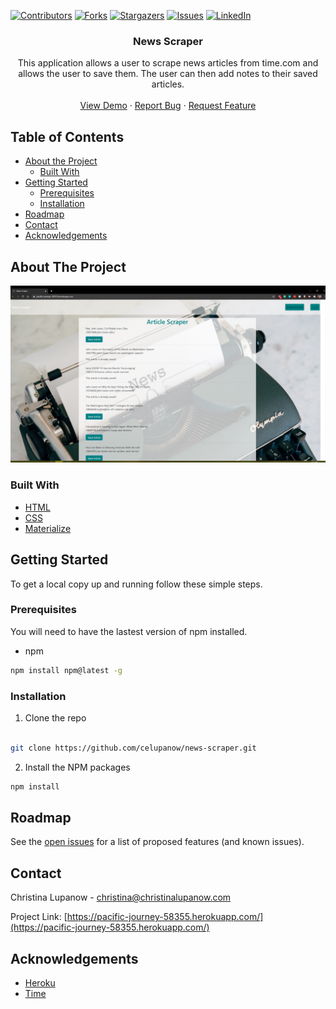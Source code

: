 <!-- PROJECT SHIELDS -->

[![Contributors][contributors-shield]][contributors-url] [![Forks][forks-shield]][forks-url] [![Stargazers][stars-shield]][stars-url] [![Issues][issues-shield]][issues-url] [![LinkedIn][linkedin-shield]][linkedin-url]

 
<h3 align="center">News Scraper</h3>
<p align="center">
This application allows a user to scrape news articles from time.com and allows the user to save them. The user can then add notes to their saved articles.
<br />
<br />
<a href="https://pacific-journey-58355.herokuapp.com/">View Demo</a>
·
<a href="https://github.com/celupanow/news-scraper/issues">Report Bug</a>
·
<a href="https://github.com/celupanow/news-scraper/issues">Request Feature</a>

</p>

</p>
<!-- TABLE OF CONTENTS -->

## Table of Contents

* [About the Project](#about-the-project)
	* [Built With](#built-with)
* [Getting Started](#getting-started)
	* [Prerequisites](#prerequisites)
	* [Installation](#installation)
* [Roadmap](#roadmap)
* [Contact](#contact)
* [Acknowledgements](#acknowledgements)

 
<!-- ABOUT THE PROJECT -->

## About The Project
![News Scraper](./public/images/newscraper-pacific-journey.png "News Scraper")



### Built With
* [HTML](https://developer.mozilla.org/en-US/docs/Learn/HTML)
* [CSS](https://developer.mozilla.org/en-US/docs/Web/CSS)
* [Materialize](https://materializecss.com/)

<!-- GETTING STARTED -->

## Getting Started
To get a local copy up and running follow these simple steps.


### Prerequisites

You will need to have the lastest version of npm installed.
* npm
```sh
npm install npm@latest -g
```
  
### Installation

1. Clone the repo

```sh

git clone https://github.com/celupanow/news-scraper.git

```
2. Install the NPM packages
```sh
npm install
```

<!-- ROADMAP -->

## Roadmap

  

See the [open issues](https://github.com/celupanow/news-scraper/issues) for a list of proposed features (and known issues).

<!-- CONTACT -->

## Contact

  

Christina Lupanow - christina@christinalupanow.com

  

Project Link: [https://pacific-journey-58355.herokuapp.com/](https://pacific-journey-58355.herokuapp.com/)

<!-- ACKNOWLEDGEMENTS -->

## Acknowledgements

  

* [Heroku](https://heroku.com)
* [Time](https://time.com)

<!-- MARKDOWN LINKS & IMAGES -->

<!-- https://www.markdownguide.org/basic-syntax/#reference-style-links -->

[contributors-shield]: https://img.shields.io/github/contributors/celupanow/news-scraper.svg?style=flat-square

[contributors-url]: https://github.com/celupanow/news-scraper/graphs/contributors

[forks-shield]: https://img.shields.io/github/forks/celupanow/news-scraper.svg?style=flat-square

[forks-url]: https://github.com/celupanow/news-scraper/network/members

[stars-shield]: https://img.shields.io/github/stars/celupanow/news-scraper.svg?style=flat-square

[stars-url]: https://github.com/celupanow/news-scraper/stargazers

[issues-shield]: https://img.shields.io/github/issues/celupanow/news-scraper.svg?style=flat-square

[issues-url]: https://github.com/celupanow/news-scraper/issues

[license-shield]: https://img.shields.io/github/license/celupanow/news-scraper.svg?style=flat-square

[license-url]: https://github.com/celupanow/news-scraper/blob/master/LICENSE.txt

[linkedin-shield]: https://img.shields.io/badge/-LinkedIn-black.svg?style=flat-square&logo=linkedin&colorB=555

[linkedin-url]: https://linkedin.com/in/celupanow

[product-screenshot]: images/screenshot.png
<!--stackedit_data:
eyJoaXN0b3J5IjpbLTYxOTc1NDE1NCwtMTQ4MTc1MDQ1MCwxMj
M3Njg1OTMwLC00NDQyNzI4MjRdfQ==
-->